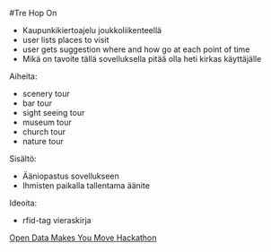 #Tre Hop On

- Kaupunkikiertoajelu joukkoliikenteellä                               
- user lists places to visit                                             
- user gets suggestion where and how go at each point of time            
- Mikä on tavoite tällä sovelluksella pitää olla heti kirkas käyttäjälle
       
Aiheita:                                                                 
- scenery tour                                                            
- bar tour                                                                
- sight seeing tour                                                       
- museum tour                                                             
- church tour                                                             
- nature tour                                                             

Sisältö:                                                                 
- Ääniopastus sovellukseen                                                
- Ihmisten paikalla tallentama äänite                                     
                                                                      
Ideoita:                                                                 
- rfid-tag vieraskirja    


[Open Data Makes You Move Hackathon](http://www.eventbrite.com/e/hackathon-opendata-makes-you-move-562015-tickets-16909288136) 
